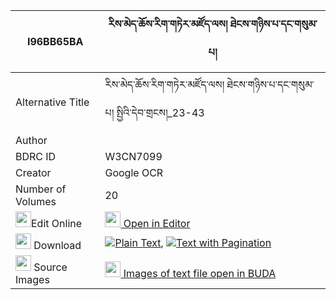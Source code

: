 |I96BB65BA|རིས་མེད་ཆོས་རིག་གཏེར་མཛོད་ལས། ཐེངས་གཉིས་པ་དང་གསུམ་པ། 
| --- | --- 
|Alternative Title |རིས་མེད་ཆོས་རིག་གཏེར་མཛོད་ལས། ཐེངས་གཉིས་པ་དང་གསུམ་པ། སྤྱིའི་དེབ་གྲངས།_23-43
|Author | 
|BDRC ID | W3CN7099
|Creator | Google OCR
|Number of Volumes| 20
|<img width="25" src="https://img.icons8.com/color/25/000000/edit-property.png">Edit Online| [<img width="25" src="https://avatars.githubusercontent.com/u/45091458?s=200&v=4"> Open in Editor](http://editor.openpecha.org/I96BB65BA)
|<img width="25" src="https://img.icons8.com/fluent/48/000000/download-2.png"/>  Download | [![](https://img.icons8.com/color/20/000000/txt.png)Plain Text](https://github.com/Openpecha/I96BB65BA/releases/download/v1/ri_me_cho_rik_terdzo_la_sa_ten_plain_I96BB65BA.zip), [![](https://img.icons8.com/color/20/000000/txt.png)Text with Pagination](https://github.com/Openpecha/I96BB65BA/releases/download/v1/ri_me_cho_rik_terdzo_la_sa_ten_pages_I96BB65BA.zip)
|<img width="25" src="https://img.icons8.com/plasticine/100/000000/pictures-folder.png"/>  Source Images | [<img width="25" src="https://library.bdrc.io/icons/BUDA-small.svg"> Images of text file open in BUDA](https://library.bdrc.io/show/bdr:W3CN7099)